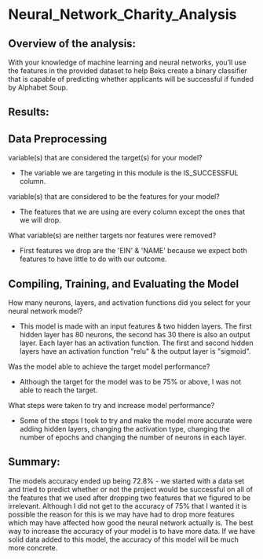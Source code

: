 # Neural_Network_Charity_Analysis

## Overview of the analysis:

With your knowledge of machine learning and neural networks, you’ll use the features in the provided dataset to help Beks create a binary classifier that is capable of predicting whether applicants will be successful if funded by Alphabet Soup.

## Results:

## Data Preprocessing

variable(s) that are considered the target(s) for your model?
- The variable we are targeting in this module is the IS_SUCCESSFUL column.

variable(s) that are considered to be the features for your model?
- The features that we are using are every column except the ones that we will drop. 

What variable(s) are neither targets nor features were removed? 
- First features we drop are the 'EIN' & 'NAME' because we expect both features to have little to do with our outcome.

## Compiling, Training, and Evaluating the Model

How many neurons, layers, and activation functions did you select for your neural network model?
- This model is made with an input features & two hidden layers. The first hidden layer has 80 neurons, the second has 30 there is also an output layer. Each layer has an activation function. The first and second hidden layers have an activation function "relu" & the output layer is "sigmoid".

Was the model able to achieve the target model performance?
- Although the target for the model was to be 75% or above, I was not able to reach the target.

What steps were taken to try and increase model performance?
- Some of the steps I took to try and make the model more accurate were adding hidden layers, changing the activation type, changing the number of epochs and changing the number of neurons in each layer.

## Summary: 

The models accuracy ended up being 72.8% - we started with a data set and tried to predict whether or not the project would be successful on all of the features that we used after dropping two features that we figured to be irrelevant. Although I did not get to the accuracy of 75% that I wanted it is possible the reason for this is we may have had to drop more features which may have affected how good the neural network actually is. The best way to increase the accuracy of your model is to have more data. If we have solid data added to this model, the accuracy of this model will be much more concrete.
